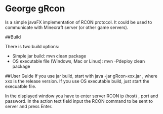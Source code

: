# George gRcon

Is a simple javaFX implementation of RCON protocol. It could be used to communicate with Minecraft server (or other game servers).


##Build

There is two build options:
* Simple jar build: mvn clean package
* OS executable file (Windows, Mac or Linux): mvn -Pdeploy clean package

##User Guide
If you use jar build, start with java -jar gRcon-xxx.jar , where xxx is the release version.
If you use OS executable build, just start the execuatble file.

In the displayed window you have to enter server RCON ip (host) , port and password.
In the action text field input the RCON command to be sent to server and press Enter.
